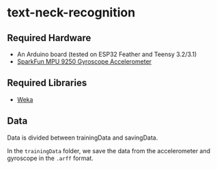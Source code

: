 # text-neck-recognition

## Required Hardware
- An Arduino board (tested on ESP32 Feather and Teensy 3.2/3.1)
- [SparkFun MPU 9250 Gyroscope Accelerometer](https://www.sparkfun.com/products/13762)

## Required Libraries
- [Weka](https://www.cs.waikato.ac.nz/~ml/)

## Data
Data is divided between trainingData and savingData.

In the `trainingData` folder, we save the data from the accelerometer and gyroscope in the `.arff` format.
